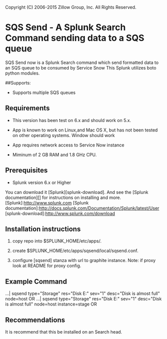 Copyright (C) 2006-2015 Zillow Group, Inc. All Rights Reserved.

SQS Send - A Splunk Search Command sending data to a SQS queue
=================

SQS Send  now is a Splunk Search command which send formatted data to an SQS queue to be consumed by Service Snow
This Splunk utilizes boto python modules.

##Supports:
* Supports multiple SQS queues 





Requirements
---------

* This version has been test on 6.x and should work on 5.x.

* App is known to work on Linux,and Mac OS X, but has not been tested on other operating systems. Window should work

* App requires network access to Service Now instance

* Miminum of 2 GB RAM and 1.8 GHz CPU.



Prerequisites
---------

* Splunk version 6.x or Higher

You can download it [Splunk][splunk-download].  And see the [Splunk documentation][] for instructions on installing and more.
[Splunk]:http://www.splunk.com
[Splunk documentation]:http://docs.splunk.com/Documentation/Splunk/latest/User
[splunk-download]:http://www.splunk.com/download


Installation instructions
---------

1) copy repo into $SPLUNK_HOME/etc/apps/.

2) create $SPLUNK_HOME/etc/apps/sqsend/local/sqsend.conf.

3) configure [sqsend] stanza with url to graphite instance. Note: if proxy look at README for proxy config.

Example Command
---------

...| sqsend type="Storage"  res="Disk E:" sev="1" desc="Disk is almost full" node​=host
    OR
...| sqsend type="Storage"  res="Disk E:" sev="1" desc="Disk is almost full" node​=host instance=stage
    OR

Recommendations
---------

It is recommend that this be installed on an Search head.
